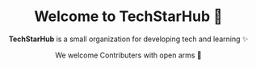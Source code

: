 <h1 align="center">Welcome to TechStarHub 👋</h1>

<p align="center"> <b>TechStarHub</b> is a small organization for developing tech and learning ✨ </p>
<p align="center"> We welcome Contributers with open arms 🥳 </p> 
